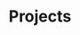 ---
title: "Projects"
description: "They say your work should reflect who you are. Here my reflection."
---